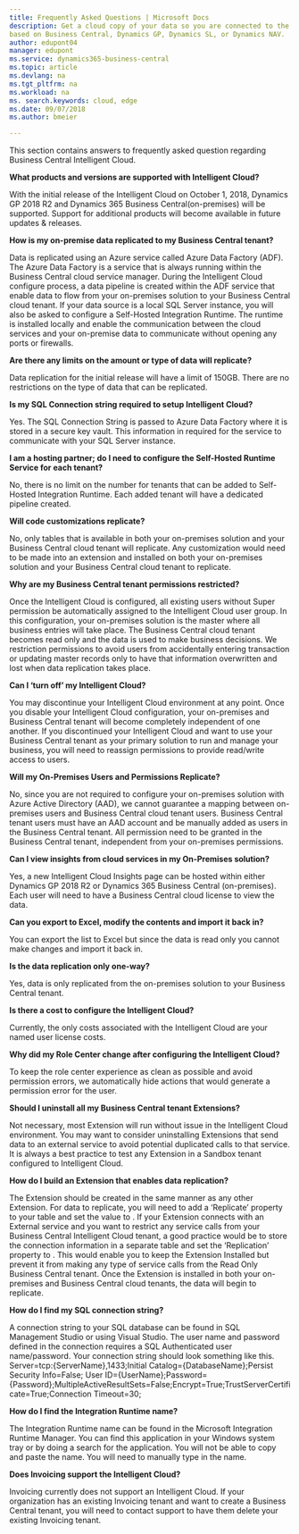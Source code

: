 ```yaml
---
title: Frequently Asked Questions | Microsoft Docs
description: Get a cloud copy of your data so you are connected to the intelligent cloud also when you have an on-premises solution 
based on Business Central, Dynamics GP, Dynamics SL, or Dynamics NAV.
author: edupont04
manager: edupont
ms.service: dynamics365-business-central
ms.topic: article
ms.devlang: na
ms.tgt_pltfrm: na
ms.workload: na
ms. search.keywords: cloud, edge
ms.date: 09/07/2018
ms.author: bmeier

---
```


This section contains answers to frequently asked question regarding Business Central Intelligent Cloud.

**What products and versions are supported with Intelligent Cloud?**

With the initial release of the Intelligent Cloud on October 1, 2018, Dynamics GP 2018 R2 and Dynamics 365 Business Central(on-premises)
will be supported.  Support for additional products will become available in future updates & releases.


**How is my on-premise data replicated to my Business Central tenant?**

Data is replicated using an Azure service called Azure Data Factory (ADF).  The Azure Data Factory is a service that is always running 
within the Business Central cloud service manager.  During the Intelligent Cloud configure process, a data pipeline is created within 
the ADF service that enable data to flow from your on-premises solution to your Business Central cloud tenant. If your data source is a 
local SQL Server instance, you will also be asked to configure a Self-Hosted Integration Runtime.  The runtime is installed locally and 
enable the communication between the cloud services and your on-premise data to communicate without opening any ports or firewalls.

**Are there any limits on the amount or type of data will replicate?**

Data replication for the initial release will have a limit of 150GB.  There are no restrictions on the type of data that can be 
replicated.  


**Is my SQL Connection string required to setup Intelligent Cloud?**

Yes.  The SQL Connection String is passed to Azure Data Factory where it is stored in a secure key vault.  This information in required 
for the service to communicate with your SQL Server instance.


**I am a hosting partner; do I need to configure the Self-Hosted Runtime Service for each tenant?**

No, there is no limit on the number for tenants that can be added to Self-Hosted Integration Runtime.  Each added tenant will have a 
dedicated pipeline created.


**Will code customizations replicate?**

No, only tables that is available in both your on-premises solution and your Business Central cloud tenant will replicate.  Any 
customization would need to be made into an extension and installed on both your on-premises solution and your Business Central cloud 
tenant to replicate. 


**Why are my Business Central tenant permissions restricted?**

Once the Intelligent Cloud is configured, all existing users without Super permission be automatically assigned to the Intelligent Cloud
user group.  In this configuration, your on-premises solution is the master where all business entries will take place.  The Business 
Central cloud tenant becomes read only and the data is used to make business decisions.  We restriction permissions to avoid users from 
accidentally entering transaction or updating master records only to have that information overwritten and lost when data replication 
takes place.


**Can I ‘turn off’ my Intelligent Cloud?**

You may discontinue your Intelligent Cloud environment at any point.  Once you disable your Intelligent Cloud configuration, your 
on-premises and Business Central tenant will become completely independent of one another.  If you discontinued your Intelligent Cloud 
and want to use your Business Central tenant as your primary solution to run and manage your business, you will need to reassign 
permissions to provide read/write access to users.


**Will my On-Premises Users and Permissions Replicate?**

No, since you are not required to configure your on-premises solution with Azure Active Directory (AAD), we cannot guarantee a mapping 
between on-premises users and Business Central cloud tenant users.  Business Central tenant users must have an AAD account and be 
manually added as users in the Business Central tenant.  All permission need to be granted in the Business Central tenant, independent 
from your on-premises permissions.


**Can I view insights from cloud services in my On-Premises solution?**

Yes, a new Intelligent Cloud Insights page can be hosted within either Dynamics GP 2018 R2 or Dynamics 365 Business Central 
(on-premises). Each user will need to have a Business Central cloud license to view the data.


**Can you export to Excel, modify the contents and import it back in?**

You can export the list to Excel but since the data is read only you cannot make changes and import it back in.


**Is the data replication only one-way?**

Yes, data is only replicated from the on-premises solution to your Business Central tenant.


**Is there a cost to configure the Intelligent Cloud?**

Currently, the only costs associated with the Intelligent Cloud are your named user license costs.  


**Why did my Role Center change after configuring the Intelligent Cloud?**

To keep the role center experience as clean as possible and avoid permission errors, we automatically hide actions that would generate a
permission error for the user.  


**Should I uninstall all my Business Central tenant Extensions?**

Not necessary, most Extension will run without issue in the Intelligent Cloud environment.  You may want to consider uninstalling 
Extensions that send data to an external service to avoid potential duplicated calls to that service.  It is always a best practice to 
test any Extension in a Sandbox tenant configured to Intelligent Cloud.


**How do I build an Extension that enables data replication?** 

The Extension should be created in the same manner as any other Extension.  For data to replicate, you will need to add a ‘Replicate’ 
property to your table and set the value to <Yes>.  If your Extension connects with an External service and you want to restrict any 
service calls from your Business Central Intelligent Cloud tenant, a good practice would be to store the connection information in a 
separate table and set the ‘Replication’ property to <No>.  This would enable you to keep the Extension Installed but prevent it from 
making any type of service calls from the Read Only Business Central tenant. Once the Extension is installed in both your on-premises 
and Business Central cloud tenants, the data will begin to replicate.


**How do I find my SQL connection string?**

A connection string to your SQL database can be found in SQL Management Studio or using Visual Studio.  The user name and password 
defined in the connection requires a SQL Authenticated user name/password.  Your connection string should look something like this. 
Server=tcp:{ServerName},1433;Initial Catalog={DatabaseName};Persist Security Info=False;
User ID={UserName};Password={Password};MultipleActiveResultSets=False;Encrypt=True;TrustServerCertificate=True;Connection Timeout=30;


**How do I find the Integration Runtime name?**

The Integration Runtime name can be found in the Microsoft Integration Runtime Manager.  You can find this application in your Windows 
system tray or by doing a search for the application.  You will not be able to copy and paste the name.  You will need to manually type 
in the name.


**Does Invoicing support the Intelligent Cloud?**  

Invoicing currently does not support an Intelligent Cloud.  If your organization has an existing Invoicing tenant and want to create a 
Business Central tenant, you will need to contact support to have them delete your existing Invoicing tenant.
